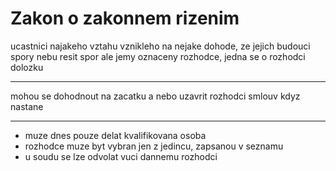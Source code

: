# Zakon o zakonnem rizenim
ucastnici najakeho vztahu vznikleho na nejake dohode, ze jejich budouci spory
nebu resit spor ale jemy oznaceny rozhodce, jedna se o rozhodci dolozku

---

mohou se dohodnout na zacatku a nebo uzavrit rozhodci smlouv kdyz nastane

---

- muze dnes pouze delat kvalifikovana osoba
- rozhodce muze byt vybran jen z jedincu, zapsanou v seznamu
- u soudu se lze odvolat vuci dannemu rozhodci
